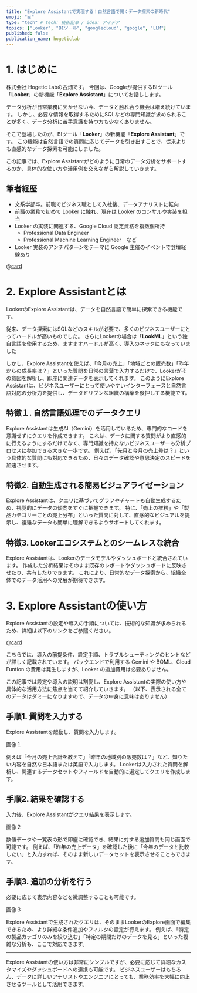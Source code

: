 ```yaml
---
title: "Explore Assistantで実現する！自然言語で開くデータ探索の新時代"
emoji: "📊"
type: "tech" # tech: 技術記事 / idea: アイデア
topics: ["Looker", "BIツール", "googlecloud", "google", "LLM"]
published: false
publication_name: hogeticlab
---
```

# 1. はじめに
株式会社 Hogetic Labの古畑です。
今回は、Googleが提供するBIツール「**Looker**」の新機能「**Explore Assistant**」についてお話しします。

データ分析が日常業務に欠かせない今、データと触れ合う機会は増え続けています。
しかし、必要な情報を取得するためにSQLなどの専門知識が求められることが多く、データ分析に苦手意識を持つ方も少なくありません。

そこで登場したのが、BIツール「**Looker**」の新機能「**Explore Assistant**」です。
この機能は自然言語での質問に応じてデータを引き出すことで、従来よりも直感的なデータ探索を可能にしました。

この記事では、Explore Assistantがどのように日常のデータ分析をサポートするのか、具体的な使い方や活用例を交えながら解説していきます。

## 筆者経歴
- 文系学部卒。前職でビジネス職として入社後、データアナリストに転向
- 前職の業務で初めて Looker に触れ、現在は Looker のコンサルや実装を担当
- Looker の実装に関連する、Google Cloud 認定資格を複数個所持
    - Professional Data Engineer
    - Professional Machine Learning Engineer　など
- Looker 実装のアンチパターンをテーマに Google 主催のイベントで登壇経験あり

@[card](https://zenn.dev/hogeticlab/articles/626832f02b80d9)

# 2. Explore Assistantとは
LookerのExplore Assistantは、データを自然言語で簡単に探索できる機能です。

従来、データ探索にはSQLなどのスキルが必要で、多くのビジネスユーザーにとってハードルが高いものでした。
さらにLookerの場合は「**LookML**」という独自言語を使用するため、ますますハードルが高く、導入のネックにもなっていました

しかし、Explore Assistantを使えば、「今月の売上」「地域ごとの販売数」「昨年からの成長率は？」といった質問を日常の言葉で入力するだけで、Lookerがその意図を解析し、即座に関連データを表示してくれます。
このようにExplore Assistantは、ビジネスユーザーにとって使いやすいインターフェースと自然言語対応の分析力を提供し、データドリブンな組織の構築を後押しする機能です。

## 特徴１. 自然言語処理でのデータクエリ 
Explore Assistantは生成AI（Gemini）を活用しているため、専門的なコードを意識せずにクエリを作成できます。
これは、データに関する質問がより直感的に行えるようにするだけでなく、専門知識を持たないビジネスユーザーも分析プロセスに参加できる大きな一歩です。
例えば、「先月と今月の売上差は？」という具体的な質問にも対応できるため、日々のデータ確認や意思決定のスピードを加速させます。

## 特徴2. 自動生成される簡易ビジュアライゼーション
Explore Assistantは、クエリに基づいてグラフやチャートも自動生成するため、視覚的にデータの傾向をすぐに把握できます。
特に、「売上の推移」や「製品カテゴリーごとの売上分布」といった質問に対して、直感的なビジュアルを提示し、複雑なデータも簡単に理解できるようサポートしてくれます。

## 特徴3. Lookerエコシステムとのシームレスな統合 
Explore Assistantは、Lookerのデータモデルやダッシュボードと統合されています。
作成した分析結果はそのまま既存のレポートやダッシュボードに反映させたり、共有したりできます。
これにより、日常的なデータ探索から、組織全体でのデータ活用への発展が期待できます。

# 3. Explore Assistantの使い方
Explore Assistantの設定や導入の手順については、技術的な知識が求められるため、詳細は以下のリンクをご参照ください。

@[card](https://github.com/looker-open-source/looker-explore-assistant/)

こちらでは、導入の前提条件、設定手順、トラブルシューティングのヒントなどが詳しく記載されています。
バックエンドで利用する Gemini や BQML、Cloud Funtion の費用は発生しますが、Looker の追加費用は必要ありません。

この記事では設定や導入の説明は割愛し、Explore Assistantの実際の使い方や具体的な活用方法に焦点を当てて紹介していきます。
（以下、表示される全てのデータはダミーになりますので、データの中身に意味はありません）

## 手順1. 質問を入力する
Explore Assistantを起動し、質問を入力します。

画像１

例えば「今月の売上合計を教えて」「昨年の地域別の販売数は？」など、知りたい内容を自然な日本語または英語で入力します。
Lookerは入力された質問を解析し、関連するデータセットやフィールドを自動的に選定してクエリを作成します。

## 手順2. 結果を確認する
入力後、Explore Assistantがクエリ結果を表示します。

画像２

数値データや一覧表の形で即座に確認でき、結果に対する追加質問も同じ画面で可能です。
例えば、「昨年の売上データ」を確認した後に「今年のデータと比較したい」と入力すれば、そのまま新しいデータセットを表示させることもできます。

## 手順3. 追加の分析を行う
必要に応じて表示内容などを微調整することも可能です。

画像３

Explore Assistantで生成されたクエリは、そのままLookerのExplore画面で編集できるため、より詳細な条件追加やフィルタの設定が行えます。
例えば、「特定の製品カテゴリのみを絞り込む」「特定の期間だけのデータを見る」といった複雑な分析も、ここで対応できます。

------

Explore Assistantの使い方は非常にシンプルですが、必要に応じて詳細なカスタマイズやダッシュボードへの連携も可能です。
ビジネスユーザーはもちろん、データに詳しいアナリストやエンジニアにとっても、業務効率を大幅に向上させるツールとして活用できます。